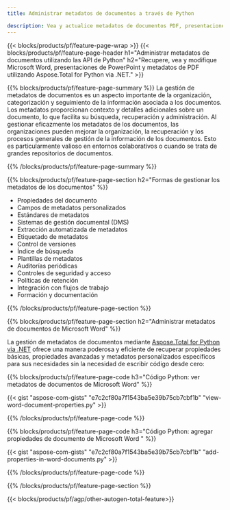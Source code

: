 ```yaml
---
title: Administrar metadatos de documentos a través de Python 

description: Vea y actualice metadatos de documentos PDF, presentaciones de Microsoft PowerPoint y Word a través de su aplicación Python.
---
```


{{< blocks/products/pf/feature-page-wrap >}}
{{< blocks/products/pf/feature-page-header h1="Administrar metadatos de documentos utilizando las API de Python" h2="Recupere, vea y modifique Microsoft Word, presentaciones de PowerPoint y metadatos de PDF utilizando Aspose.Total for Python via .NET." >}}

{{% blocks/products/pf/feature-page-summary %}}
La gestión de metadatos de documentos es un aspecto importante de la organización, categorización y seguimiento de la información asociada a los documentos. Los metadatos proporcionan contexto y detalles adicionales sobre un documento, lo que facilita su búsqueda, recuperación y administración. Al gestionar eficazmente los metadatos de los documentos, las organizaciones pueden mejorar la organización, la recuperación y los procesos generales de gestión de la información de los documentos. Esto es particularmente valioso en entornos colaborativos o cuando se trata de grandes repositorios de documentos.

{{% /blocks/products/pf/feature-page-summary  %}}

{{% blocks/products/pf/feature-page-section  h2="Formas de gestionar los metadatos de los documentos" %}}

- Propiedades del documento 
- Campos de metadatos personalizados 
- Estándares de metadatos 
- Sistemas de gestión documental (DMS) 
- Extracción automatizada de metadatos 
- Etiquetado de metadatos 
- Control de versiones 
- Índice de búsqueda 
- Plantillas de metadatos 
- Auditorías periódicas 
- Controles de seguridad y acceso 
- Políticas de retención 
- Integración con flujos de trabajo 
- Formación y documentación

{{% /blocks/products/pf/feature-page-section %}}

{{% blocks/products/pf/feature-page-section  h2="Administrar metadatos de documentos de Microsoft Word" %}}

La gestión de metadatos de documentos mediante [Aspose.Total for Python via .NET](https://products.aspose.com/total/python-net/) ofrece una manera poderosa y eficiente de recuperar propiedades básicas, propiedades avanzadas y metadatos personalizados específicos para sus necesidades sin la necesidad de escribir código desde cero:

{{% blocks/products/pf/feature-page-code h3="Código Python: ver metadatos de documentos de Microsoft Word" %}}

{{< gist "aspose-com-gists" "e7c2cf80a7f1543ba5e39b75cb7cbf1b" "view-word-document-properties.py" >}}

{{% /blocks/products/pf/feature-page-code  %}}

{{% blocks/products/pf/feature-page-code h3="Código Python: agregar propiedades de documento de Microsoft Word " %}}

{{< gist "aspose-com-gists" "e7c2cf80a7f1543ba5e39b75cb7cbf1b" "add-properties-in-word-documents.py" >}}

{{% /blocks/products/pf/feature-page-code  %}}

{{% /blocks/products/pf/feature-page-section %}}

{{< blocks/products/pf/agp/other-autogen-total-feature>}}